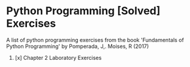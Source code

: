 # Python Programming [Solved] Exercises
A list of python programming exercises from the book 'Fundamentals of Python Programming' by Pomperada, J,. Moises, R (2017)

1. [x] Chapter 2 Laboratory Exercises
